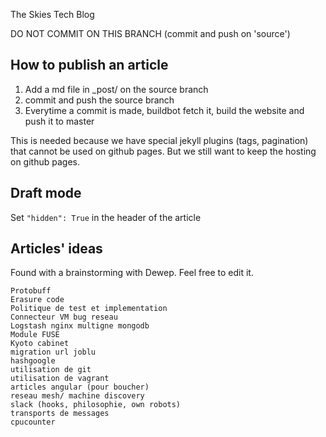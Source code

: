 The Skies Tech Blog

DO NOT COMMIT ON THIS BRANCH (commit and push on 'source')

## How to publish an article

1. Add a md file in _post/ on the source branch
2. commit and push the source branch
3. Everytime a commit is made, buildbot fetch it, build the website and push it to master

This is needed because we have special jekyll plugins (tags, pagination) that cannot be used on github pages.
But we still want to keep the hosting on github pages.


## Draft mode

Set `"hidden": True` in the header of the article

## Articles' ideas

Found with a brainstorming with Dewep. Feel free to edit it.

    Protobuff
    Erasure code
    Politique de test et implementation
    Connecteur VM bug reseau
    Logstash nginx multigne mongodb
    Module FUSE
    Kyoto cabinet
    migration url joblu
    hashgoogle
    utilisation de git
    utilisation de vagrant
    articles angular (pour boucher)
    reseau mesh/ machine discovery
    slack (hooks, philosophie, own robots)
    transports de messages
    cpucounter
